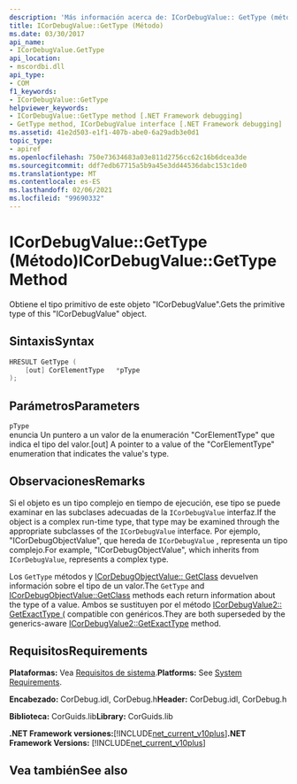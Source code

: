 ```yaml
---
description: 'Más información acerca de: ICorDebugValue:: GetType (método)'
title: ICorDebugValue::GetType (Método)
ms.date: 03/30/2017
api_name:
- ICorDebugValue.GetType
api_location:
- mscordbi.dll
api_type:
- COM
f1_keywords:
- ICorDebugValue::GetType
helpviewer_keywords:
- ICorDebugValue::GetType method [.NET Framework debugging]
- GetType method, ICorDebugValue interface [.NET Framework debugging]
ms.assetid: 41e2d503-e1f1-407b-abe0-6a29adb3e0d1
topic_type:
- apiref
ms.openlocfilehash: 750e73634683a03e811d2756cc62c16b6dcea3de
ms.sourcegitcommit: ddf7edb67715a5b9a45e3dd44536dabc153c1de0
ms.translationtype: MT
ms.contentlocale: es-ES
ms.lasthandoff: 02/06/2021
ms.locfileid: "99690332"
---
```

# <a name="icordebugvaluegettype-method"></a><span data-ttu-id="bf236-103">ICorDebugValue::GetType (Método)</span><span class="sxs-lookup"><span data-stu-id="bf236-103">ICorDebugValue::GetType Method</span></span>

<span data-ttu-id="bf236-104">Obtiene el tipo primitivo de este objeto "ICorDebugValue".</span><span class="sxs-lookup"><span data-stu-id="bf236-104">Gets the primitive type of this "ICorDebugValue" object.</span></span>  
  
## <a name="syntax"></a><span data-ttu-id="bf236-105">Sintaxis</span><span class="sxs-lookup"><span data-stu-id="bf236-105">Syntax</span></span>  
  
```cpp  
HRESULT GetType (  
    [out] CorElementType   *pType  
);  
```  
  
## <a name="parameters"></a><span data-ttu-id="bf236-106">Parámetros</span><span class="sxs-lookup"><span data-stu-id="bf236-106">Parameters</span></span>  

 `pType`  
 <span data-ttu-id="bf236-107">enuncia Un puntero a un valor de la enumeración "CorElementType" que indica el tipo del valor.</span><span class="sxs-lookup"><span data-stu-id="bf236-107">[out] A pointer to a value of the "CorElementType" enumeration that indicates the value's type.</span></span>  
  
## <a name="remarks"></a><span data-ttu-id="bf236-108">Observaciones</span><span class="sxs-lookup"><span data-stu-id="bf236-108">Remarks</span></span>  

 <span data-ttu-id="bf236-109">Si el objeto es un tipo complejo en tiempo de ejecución, ese tipo se puede examinar en las subclases adecuadas de la `ICorDebugValue` interfaz.</span><span class="sxs-lookup"><span data-stu-id="bf236-109">If the object is a complex run-time type, that type may be examined through the appropriate subclasses of the `ICorDebugValue` interface.</span></span> <span data-ttu-id="bf236-110">Por ejemplo, "ICorDebugObjectValue", que hereda de `ICorDebugValue` , representa un tipo complejo.</span><span class="sxs-lookup"><span data-stu-id="bf236-110">For example, "ICorDebugObjectValue", which inherits from `ICorDebugValue`, represents a complex type.</span></span>  
  
 <span data-ttu-id="bf236-111">Los `GetType` métodos y [ICorDebugObjectValue:: GetClass](icordebugobjectvalue-getclass-method.md) devuelven información sobre el tipo de un valor.</span><span class="sxs-lookup"><span data-stu-id="bf236-111">The `GetType` and [ICorDebugObjectValue::GetClass](icordebugobjectvalue-getclass-method.md) methods each return information about the type of a value.</span></span> <span data-ttu-id="bf236-112">Ambos se sustituyen por el método [ICorDebugValue2:: GetExactType (](icordebugvalue2-getexacttype-method.md) compatible con genéricos.</span><span class="sxs-lookup"><span data-stu-id="bf236-112">They are both superseded by the generics-aware [ICorDebugValue2::GetExactType](icordebugvalue2-getexacttype-method.md) method.</span></span>  
  
## <a name="requirements"></a><span data-ttu-id="bf236-113">Requisitos</span><span class="sxs-lookup"><span data-stu-id="bf236-113">Requirements</span></span>  

 <span data-ttu-id="bf236-114">**Plataformas:** Vea [Requisitos de sistema](../../get-started/system-requirements.md).</span><span class="sxs-lookup"><span data-stu-id="bf236-114">**Platforms:** See [System Requirements](../../get-started/system-requirements.md).</span></span>  
  
 <span data-ttu-id="bf236-115">**Encabezado:** CorDebug.idl, CorDebug.h</span><span class="sxs-lookup"><span data-stu-id="bf236-115">**Header:** CorDebug.idl, CorDebug.h</span></span>  
  
 <span data-ttu-id="bf236-116">**Biblioteca:** CorGuids.lib</span><span class="sxs-lookup"><span data-stu-id="bf236-116">**Library:** CorGuids.lib</span></span>  
  
 <span data-ttu-id="bf236-117">**.NET Framework versiones:**[!INCLUDE[net_current_v10plus](../../../../includes/net-current-v10plus-md.md)]</span><span class="sxs-lookup"><span data-stu-id="bf236-117">**.NET Framework Versions:** [!INCLUDE[net_current_v10plus](../../../../includes/net-current-v10plus-md.md)]</span></span>  
  
## <a name="see-also"></a><span data-ttu-id="bf236-118">Vea también</span><span class="sxs-lookup"><span data-stu-id="bf236-118">See also</span></span>
